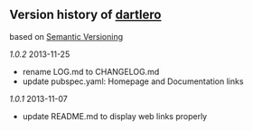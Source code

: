 ## Version history of [dartlero](http://pub.dartlang.org/packages/dartlero)

based on [Semantic Versioning](http://semver.org/)

*1.0.2* 2013-11-25

+ rename LOG.md to CHANGELOG.md
+ update pubspec.yaml: Homepage and Documentation links

*1.0.1* 2013-11-07

+ update README.md to display web links properly

